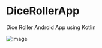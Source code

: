 # DiceRollerApp

Dice Roller Android App using Kotlin

            
![image](https://user-images.githubusercontent.com/72807747/220577016-2c6001c4-3b48-47a1-ac82-7710c945ab1d.png)
